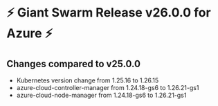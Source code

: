 # :zap: Giant Swarm Release v26.0.0 for Azure :zap:

## Changes compared to v25.0.0

- Kubernetes version change from 1.25.16 to 1.26.15
- azure-cloud-controller-manager from 1.24.18-gs6 to 1.26.21-gs1
- azure-cloud-node-manager from 1.24.18-gs6 to 1.26.21-gs1
